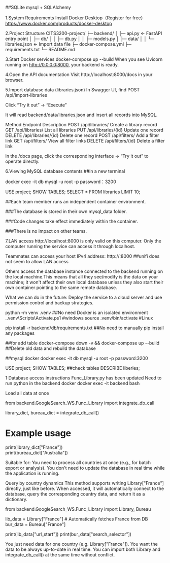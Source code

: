 ##SQLite  mysql + SQLAlchemy

1.System Requirements
 Install Docker Desktop（Register for free）
https://www.docker.com/products/docker-desktop

2.Project Structure
CITS3200-project/
├─ backend/
│ ├─ api.py ← FastAPI entry point
│ ├─ db/
│ │ ├─ db.py
│ │ ├─ models.py
│ ├─ data/
│ │ └─ libraries.json ← Import data file
├─ docker-compose.yml
├─ requirements.txt
└─ README.md

3.Start Docker services
docker-compose up --build
When you see
Uvicorn running on http://0.0.0.0:8000,
your backend is ready.


4.Open the API documentation
Visit http://localhost:8000/docs in your browser.


5.Import database data (libraries.json)
In Swagger UI, find POST /api/import-libraries

Click “Try it out” → “Execute”

It will read backend/data/libraries.json and insert all records into MySQL.



Method	Endpoint	Description
POST	/api/libraries/	Create a library record
GET	/api/libraries/	List all libraries
PUT	/api/libraries/{id}	Update one record
DELETE	/api/libraries/{id}	Delete one record
POST	/api/filters/	Add a filter link
GET	/api/filters/	View all filter links
DELETE	/api/filters/{id}	Delete a filter link

In the /docs page, click the corresponding interface → “Try it out” to operate directly.

6.Viewing MySQL database contents
##in a new terminal

docker exec -it db mysql -u root -p
password：3200

USE project;
SHOW TABLES;
SELECT * FROM libraries LIMIT 10;



##Each team member runs an independent container environment.

###The database is stored in their own mysql_data folder.

###Code changes take effect immediately within the container.

###There is no impact on other teams.

7.LAN access
http://localhost:8000 is only valid on this computer. Only the computer running the service can access it through localhost.

Teammates can access your host IPv4 address: http://<your IPv4>:8000  ##unifi does not seem to allow LAN access

Others access the database instance connected to the backend running on the local machine.This means that all they see/modify is the data on your machine; it won't affect their own local database unless they also start their own container pointing to the same remote database.


What we can do in the future:
Deploy the service to a cloud server and use permission control and backup strategies.






python -m venv .venv  ##No need Docker is an isolated environment 
.\.venv\Scripts\Activate.ps1  #windows
source .venv/bin/activate  #Linux

pip install -r backend/db/requirements.txt ##No need to manually pip install any packages

##for add table
docker-compose down -v && docker-compose up --build  ##Delete old data and rebuild the database

##mysql docker
docker exec -it db mysql -u root -p
password:3200

USE project;
SHOW TABLES; ##check tables
DESCRIBE liberies;







1·Database access instructions Func_Library.py has been updated
Need to run python in the backend docker
docker exec -it backend bash

Load all data at once



from backend.GoogleSearch_WS.Func_Library import integrate_db_call

library_dict, bureau_dict = integrate_db_call()
# Example usage
print(library_dict["France"])         
print(bureau_dict["Australia"])   


Suitable for:
You need to process all countries at once (e.g., for batch export or analysis).
You don't need to update the database in real time while the application is running.


Query by country dynamics
This method supports writing Library["France"] directly, just like before. When accessed, it will automatically connect to the database, query the corresponding country data, and return it as a dictionary.


from backend.GoogleSearch_WS.Func_Library import Library, Bureau

lib_data = Library["France"]     # Automatically fetches France from DB
bur_data = Bureau["France"]

print(lib_data["url_start"])
print(bur_data["search_selector"])



You just need data for one country (e.g. Library["France"]).
You want the data to be always up-to-date in real time.
You can import both Library and integrate_db_call() at the same time without conflict.